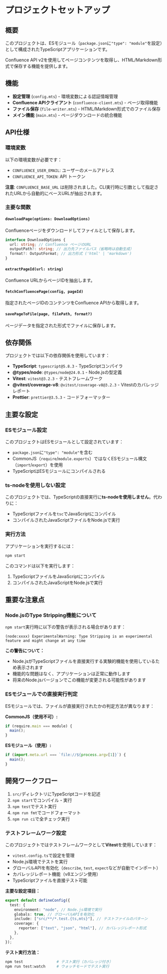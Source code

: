# プロジェクトセットアップ

## 概要

このプロジェクトは、ESモジュール（`package.json`に`"type": "module"`を設定）として構成されたTypeScriptアプリケーションです。

Confluence API v2を使用してページコンテンツを取得し、HTML/Markdown形式で保存する機能を提供します。

## 機能

- **設定管理** (`config.mts`) - 環境変数による認証情報管理
- **Confluence APIクライアント** (`confluence-client.mts`) - ページ取得機能
- **ファイル保存** (`file-writer.mts`) - HTML/Markdown形式でのファイル保存
- **メイン機能** (`main.mts`) - ページダウンロードの統合機能

## API仕様

### 環境変数

以下の環境変数が必要です：

- `CONFLUENCE_USER_EMAIL`: ユーザーのメールアドレス
- `CONFLUENCE_API_TOKEN`: API トークン

**注意**: `CONFLUENCE_BASE_URL` は削除されました。CLI実行時に引数として指定されたURLから自動的にベースURLが抽出されます。

### 主要な関数

#### `downloadPage(options: DownloadOptions)`

Confluenceページをダウンロードしてファイルとして保存します。

```typescript
interface DownloadOptions {
  url: string; // Confluence ページのURL
  outputPath?: string; // 出力先ファイルパス（省略時は自動生成）
  format?: OutputFormat; // 出力形式 ('html' | 'markdown')
}
```

#### `extractPageId(url: string)`

Confluence URLからページIDを抽出します。

#### `fetchConfluencePage(config, pageId)`

指定されたページIDのコンテンツをConfluence APIから取得します。

#### `savePageToFile(page, filePath, format?)`

ページデータを指定された形式でファイルに保存します。

## 依存関係

プロジェクトでは以下の依存関係を使用しています：

- **TypeScript**: `typescript@5.8.3` - TypeScriptコンパイラ
- **@types/node**: `@types/node@24.0.1` - Node.jsの型定義
- **Vitest**: `vitest@3.2.3` - テストフレームワーク
- **@vitest/coverage-v8**: `@vitest/coverage-v8@3.2.3` - Vitestのカバレッジレポート
- **Prettier**: `prettier@3.5.3` - コードフォーマッター

## 主要な設定

### ESモジュール設定

このプロジェクトはESモジュールとして設定されています：

- `package.json`に`"type": "module"`を含む
- CommonJS（`require`/`module.exports`）ではなくESモジュール構文（`import`/`export`）を使用
- TypeScriptはESモジュールにコンパイルされる

### ts-nodeを使用しない設定

このプロジェクトでは、TypeScriptの直接実行に**ts-nodeを使用しません**。代わりに：

- TypeScriptファイルを`tsc`でJavaScriptにコンパイル
- コンパイルされたJavaScriptファイルをNode.jsで実行

### 実行方法

アプリケーションを実行するには：

```bash
npm start
```

このコマンドは以下を実行します：

1. TypeScriptファイルをJavaScriptにコンパイル
2. コンパイルされたJavaScriptをNode.jsで実行

## 重要な注意点

### Node.jsのType Stripping機能について

`npm start`実行時に以下の警告が表示される場合があります：

```
(node:xxxx) ExperimentalWarning: Type Stripping is an experimental feature and might change at any time
```

**この警告について：**

- Node.jsがTypeScriptファイルを直接実行する実験的機能を使用しているため表示されます
- 機能的な問題はなく、アプリケーションは正常に動作します
- 将来のNode.jsバージョンでこの機能が変更される可能性があります

### ESモジュールでの直接実行判定

ESモジュールでは、ファイルが直接実行されたかの判定方法が異なります：

**CommonJS（使用不可）:**

```javascript
if (require.main === module) {
  main();
}
```

**ESモジュール（使用）:**

```javascript
if (import.meta.url === `file://${process.argv[1]}`) {
  main();
}
```

## 開発ワークフロー

1. `src/`ディレクトリにTypeScriptコードを記述
2. `npm start`でコンパイル・実行
3. `npm test`でテスト実行
4. `npm run fmt`でコードフォーマット
5. `npm run ci`で全チェック実行

### テストフレームワーク設定

このプロジェクトではテストフレームワークとして**Vitest**を使用しています：

- `vitest.config.ts`で設定を管理
- Node.js環境でテストを実行
- グローバルAPIを有効化（`describe`, `test`, `expect`などが自動でインポート）
- カバレッジレポート機能（v8エンジン使用）
- TypeScriptファイルを直接テスト可能

**主要な設定項目：**

```typescript
export default defineConfig({
  test: {
    environment: "node", // Node.js環境で実行
    globals: true, // グローバルAPIを有効化
    include: ["src/**/*.test.{ts,mts}"], // テストファイルのパターン
    coverage: {
      reporter: ["text", "json", "html"], // カバレッジレポート形式
    },
  },
});
```

**テスト実行方法：**

```bash
npm test               # テスト実行（カバレッジ付き）
npm run test:watch     # ウォッチモードでテスト実行
```
